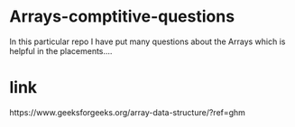 # Arrays-comptitive-questions
In this particular repo I have put many questions about the Arrays which is helpful in the placements....

<h1>link</h1>
https://www.geeksforgeeks.org/array-data-structure/?ref=ghm
